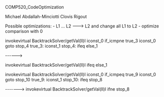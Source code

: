 COMP520_CodeOptimization

Michael Abdallah-Minciotti
Clovis Rigout


Possible optimizations:
	- L1 ... L2 ---> L2 and change all L1 to L2
	- optimize comparison with 0


invokevirtual BacktrackSolver/getVal(II)I
iconst_0
if_icmpne true_3
iconst_0
goto stop_4
true_3:
iconst_1
stop_4:
ifeq else_1

------>

invokevirtual BacktrackSolver/getVal(II)I
ifeq else_1



invokevirtual BacktrackSolver/getVal(II)I
iconst_0
if_icmpeq true_9
iconst_0
goto stop_10
true_9:
iconst_1
stop_10:
ifeq stop_8

------->
invokevirtual BacktrackSolver/getVal(II)I
ifne stop_8